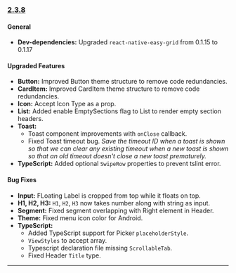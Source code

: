 ### [2.3.8](https://github.com/GeekyAnts/NativeBase/releases/tag/v2.3.8)

#### General

-   **Dev-dependencies:** Upgraded `react-native-easy-grid` from 0.1.15 to 0.1.17


#### Upgraded Features
-   **Button:** Improved Button theme structure to remove code redundancies.
-   **CardItem:** Improved CardItem theme structure to remove code redundancies.
-   **Icon:** Accept Icon Type as a prop.
-   **List:** Added enable EmptySections flag to List to render empty section headers.
-   **Toast:** 
    -   Toast component improvements with `onClose` callback.
    -   Fixed Toast timeout bug. *Save the timeout ID when a toast is shown so that we can clear any existing timeout when a new toast is shown so that an old timeout doesn't close a new toast prematurely.*
-   **TypeScript:** Added optional `SwipeRow` properties to prevent tslint error.


#### Bug Fixes
-   **Input:** FLoating Label is cropped from top while it floats on top.
-   **H1, H2, H3:** `H1`, `H2`, `H3` now takes number along with string as input.
-   **Segment:** Fixed segment overlapping with Right element in Header.
-   **Theme:** Fixed menu icon color for Android.
-   **TypeScript:** 
    -   Added TypeScript support for Picker `placeholderStyle`.
    -   `ViewStyles` to accept array.
    -   Typescript declaration file missing `ScrollableTab`.
    -   Fixed Header `Title` type.


<hr>

